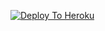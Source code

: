 [![Deploy To Heroku](https://www.herokucdn.com/deploy/button.svg)](https://heroku.com/deploy?template=https://github.com/Rajmaterbot/New-Real-TXT-leech-)
